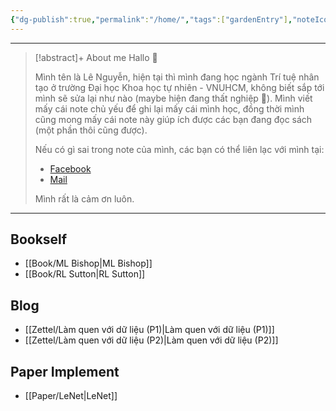 ```yaml
---
{"dg-publish":true,"permalink":"/home/","tags":["gardenEntry"],"noteIcon":"📝","created":"2024-03-20T00:13:20.890+07:00","updated":"2024-04-27T21:11:56.283+07:00"}
---
```


---

>[!abstract]+ About me
>Hallo 🤗
>
>Mình tên là Lê Nguyễn, hiện tại thì mình đang học ngành Trí tuệ nhân tạo ở trường Đại học Khoa học tự nhiên - VNUHCM, không biết sắp tới mình sẽ sửa lại như nào (maybe hiện đang thất nghiệp 🥲). Mình viết mấy cái note chủ yếu để ghi lại mấy cái mình học, đồng thời mình cũng mong mấy cái note này giúp ích được các bạn đang đọc sách (một phần thôi cũng được).
>
>Nếu có gì sai trong note của mình, các bạn có thể liên lạc với mình tại:
>- [Facebook](https://www.facebook.com/profile.php?id=100081741695746)
>- [Mail](mailto:lenguyen18072003@gmail.com)
>
>Mình rất là cảm ơn luôn.

---
## Bookself

- [[Book/ML Bishop\|ML Bishop]]
- [[Book/RL Sutton\|RL Sutton]]
## Blog

- [[Zettel/Làm quen với dữ liệu (P1)\|Làm quen với dữ liệu (P1)]]
- [[Zettel/Làm quen với dữ liệu (P2)\|Làm quen với dữ liệu (P2)]]
## Paper Implement

- [[Paper/LeNet\|LeNet]]